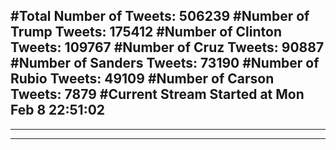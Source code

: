 #Total Number of Tweets: 506239 
#Number of Trump Tweets: 175412
#Number of Clinton Tweets: 109767
#Number of Cruz Tweets: 90887
#Number of Sanders Tweets: 73190
#Number of Rubio Tweets: 49109
#Number of Carson Tweets: 7879
#Current Stream Started at Mon Feb  8 22:51:02
---
---
---
